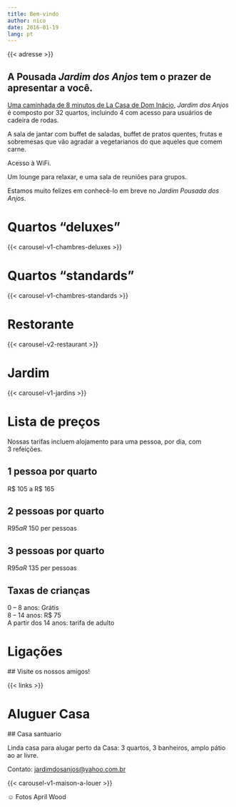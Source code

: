 ```yaml
---
title: Bem-vindo
author: nico
date: 2016-01-19
lang: pt
---
```


{{< adresse >}}

## A Pousada <i>Jardim dos Anjos</i> tem o prazer de apresentar a você.

<a href="http://goo.gl/maps/i1L2U"><span class="domInacio">Uma caminhada de 8 minutos de La Casa de Dom Inácio</span></a>, <i>Jardim dos Anjos</i> é composto por 32 quartos, incluindo 4 com acesso para usuários de cadeira de rodas.

A sala de jantar com buffet de saladas, buffet de pratos quentes, frutas e sobremesas que vão agradar a vegetarianos do que aqueles que comem carne.

Acesso à WiFi.

Um lounge para relaxar, e uma sala de reuniões para grupos.

Estamos muito felizes em conhecê-lo em breve no <i>Jardim Pousada dos Anjos</i>.

<h1 id="photos_chambres_deluxes">Quartos “deluxes”</h1>
{{< carousel-v1-chambres-deluxes >}}

<h1 id="photos_chambres_standards">Quartos “standards”</h1>
{{< carousel-v1-chambres-standards >}}

<h1 id="photos_coin-repas">Restorante</h1>
{{< carousel-v2-restaurant >}}

<h1 id="photos_jardins">Jardim</h1>
{{< carousel-v1-jardins >}}

<div style="display: none;">
<h1 id="photos">Fotos</h1>
[metaslider id=92]
*Fotos: Pasha Antonov: <a href="http://www.pavelantonov.com">www.pavelantonov.com</a>
</div>

# Lista de preços

Nossas tarifas incluem alojamento para uma pessoa, por dia, com 3 refeições.

## 1 pessoa por quarto
R$ 105 a R$ 165

## 2 pessoas por quarto
R$ 95 a R$ 150 per pessoas

## 3 pessoas por quarto
R$ 95 a R$ 135 per pessoas

## Taxas de crianças
0 – 8 anos: Grátis<br />
8 – 14 anos: R$ 75<br />
A partir dos 14 anos: tarifa de adulto

<!--
<h1 id="testimony">Depoismentos</h1>
-->
<!-- Vide -->

<h1 id="links">Ligações</h1>
## Visite os nossos amigos!

{{< links >}}

<h1 id="house_to_rent">Aluguer Casa</h1>
## Casa santuario

Linda casa para alugar perto da Casa: 3 quartos, 3 banheiros, amplo pátio ao ar livre.

Contato: <a href="mailto:jardimdosanjos@yahoo.com.br">jardimdosanjos@yahoo.com.br</a>

{{< carousel-v1-maison-a-louer >}}

☺ Fotos April Wood
